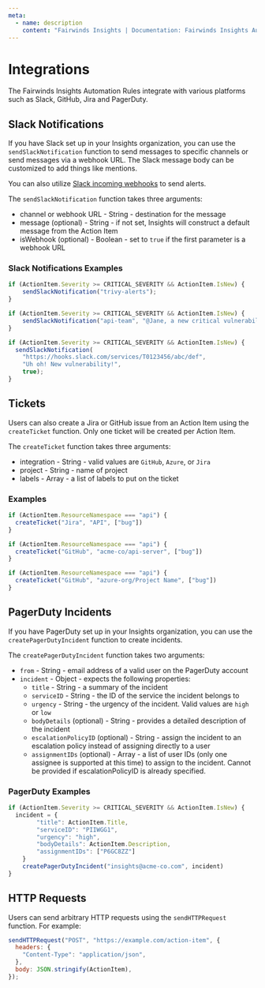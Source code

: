 ```yaml
---
meta:
  - name: description
    content: "Fairwinds Insights | Documentation: Fairwinds Insights Automation Rules integrates with Slack, GitHub, Jira and PagerDuty"
---
```

# Integrations
The Fairwinds Insights Automation Rules integrate with various platforms such as Slack, GitHub, Jira and PagerDuty.

## Slack Notifications
If you have Slack set up in your Insights organization, you can use the
`sendSlackNotification` function to send messages to specific channels
or send messages via a webhook URL. The Slack message body can be customized to add things like mentions.

You can also utilize [Slack incoming webhooks](https://slack.com/help/articles/115005265063-Incoming-webhooks-for-Slack)
to send alerts.

The `sendSlackNotification` function takes three arguments:
* channel or webhook URL - String - destination for the message
* message (optional) - String - if not set, Insights will construct a default message from the Action Item
* isWebhook (optional) - Boolean - set to `true` if the first parameter is a webhook URL

### Slack Notifications Examples
```js
if (ActionItem.Severity >= CRITICAL_SEVERITY && ActionItem.IsNew) {
    sendSlackNotification("trivy-alerts");
}
```

```js
if (ActionItem.Severity >= CRITICAL_SEVERITY && ActionItem.IsNew) {
    sendSlackNotification("api-team", "@Jane, a new critical vulnerability! :scream:");
}
```

```js
if (ActionItem.Severity >= CRITICAL_SEVERITY && ActionItem.IsNew) {
  sendSlackNotification(
    "https://hooks.slack.com/services/T0123456/abc/def",
    "Uh oh! New vulnerability!",
    true);
}
```

## Tickets
Users can also create a Jira or GitHub issue from an Action Item using the `createTicket` function.
Only one ticket will be created per Action Item.

The `createTicket` function takes three arguments:
* integration - String - valid values are `GitHub`, `Azure`, or `Jira`
* project - String - name of project
* labels - Array - a list of labels to put on the ticket

### Examples
```js
if (ActionItem.ResourceNamespace === "api") {
  createTicket("Jira", "API", ["bug"])
}
```

```js
if (ActionItem.ResourceNamespace === "api") {
  createTicket("GitHub", "acme-co/api-server", ["bug"])
}
```

```js
if (ActionItem.ResourceNamespace === "api") {
  createTicket("GitHub", "azure-org/Project Name", ["bug"])
}
```

## PagerDuty Incidents
If you have PagerDuty set up in your Insights organization, you can use the
`createPagerDutyIncident` function to create incidents. 

The `createPagerDutyIncident` function takes two arguments:

* `from` - String - email address of a valid user on the PagerDuty account
* `incident` - Object - expects the following properties:
  * `title` - String - a summary of the incident
  * `serviceID` - String - the ID of the service the incident belongs to
  * `urgency` - String - the urgency of the incident. Valid values are `high` or `low`
  * `bodyDetails` (optional) - String - provides a detailed description of the incident
  * `escalationPolicyID` (optional) - String - assign the incident to an escalation policy instead of assigning directly to a user
  * `assignmentIDs` (optional) - Array - a list of user IDs (only one assignee is supported at this time) to assign to the incident. Cannot be provided if escalationPolicyID is already specified.

### PagerDuty Examples
```js
if (ActionItem.Severity >= CRITICAL_SEVERITY && ActionItem.IsNew) {
  incident = {
		"title": ActionItem.Title,
		"serviceID": "PIIWGG1",
		"urgency": "high",
		"bodyDetails": ActionItem.Description,
		"assignmentIDs": ["P6GC8ZZ"]
	}
	createPagerDutyIncident("insights@acme-co.com", incident)
}
```

## HTTP Requests
Users can send arbitrary HTTP requests using the `sendHTTPRequest` function. For example:
```js
sendHTTPRequest("POST", "https://example.com/action-item", {
  headers: {
    "Content-Type": "application/json",
  },
  body: JSON.stringify(ActionItem),
});
```
